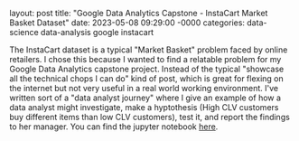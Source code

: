 layout: post
title: "Google Data Analytics Capstone - InstaCart Market Basket Dataset"
date: 2023-05-08 09:29:00 -0000
categories: data-science data-analysis google instacart

The InstaCart dataset is a typical "Market Basket" problem faced by online retailers. I chose this because I wanted to find a relatable problem for my Google Data Analytics capstone project. Instead of the typical "showcase all the technical chops I can do" kind of post, which is great for flexing on the internet but not very useful in a real world working environment. I've written sort of a "data analyst journey" where I give an example of how a data analyst might investigate, make a hyptothesis (High CLV customers buy different items than low CLV customers), test it, and report the findings to her manager. You can find the jupyter notebook [here](https://github.com/nicwn/InstaCart-Market-Basket-Analysis/blob/main/InstaCart_data_analysis.ipynb).